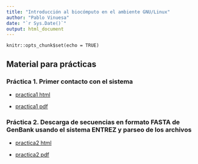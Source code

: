 ```yaml
---
title: "Introducción al biocómputo en el ambiente GNU/Linux"
author: "Pablo Vinuesa"
date: "`r Sys.Date()`"
output: html_document
---
```


```{r setup, include=FALSE}
knitr::opts_chunk$set(echo = TRUE)
```

## Material para prácticas

### Práctica 1. Primer contacto con el sistema

- [practica1 html](https://github.com/vinuesa/intro2phyloinfo/tree/master/docs/intro2linux/working_with_linux_commands.html)

- [practica1 pdf](https://github.com/vinuesa/intro2phyloinfo/tree/master/docs/intro2linux/working_with_linux_commands.pdf)

### Práctica 2. Descarga de secuencias en formato FASTA de GenBank usando el sistema ENTREZ y parseo de los archivos
- [practica2 html](https://github.com/vinuesa/intro2phyloinfo/tree/master/docs/practica2_parseo_fastas/ejercicio_parseo_fastas_ENTREZ.html
)

- [practica2 pdf](https://github.com/vinuesa/intro2phyloinfo/tree/master/docs/practica2_parseo_fastas/ejercicio_parseo_fastas_ENTREZ.pdf)


